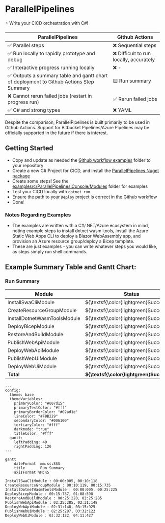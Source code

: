 # ParallelPipelines

⭐ Write your CICD orchestration with C#!


| ParallelPipelines                                                                      | Github Actions                         |
|----------------------------------------------------------------------------------------|----------------------------------------|
| ✅ Parallel steps                                                                       | ❌ Sequential steps                     |
| ✅ Run locally to rapidly prototype and debug                                           | ❌ Difficult to run locally, accurately |
| ✅ Interactive progress running locally                                                 | ❌ -                                    |
| ✅ Outputs a summary table and gantt chart of deployment to Github Actions Step Summary | 🟨 Run summary                         |
| ❌ Cannot rerun failed jobs (restart in progress run)                                   | ✅ Rerun failed jobs                    |
| ✅ C# and strong types                                                                  | ❌ YAML                                 |

Despite the comparison, ParallelPipelines is built primarily to be used in Github Actions. Support for Bitbucket Pipelines/Azure Pipelines may be officially supported in the future if there is interest.

## Getting Started

- Copy and update as needed the [Github workflow examples](./samples/Github%20Workflows) folder to your repository
- Create a new C# Project for CICD, and install the [ParallelPipelines Nuget package](https://www.nuget.org/packages/ParallelPipelines/)
- Create some steps! See the [examplesrc/ParallelPipelines.Console/Modules](./examplesrc/ParallelPipelines.Console/Modules) folder for examples
- Test your CICD locally with `dotnet run`
- Ensure the path to your `Deploy` project is correct in the Github workflow
- Done!

### Notes Regarding Examples

- The examples are written with a C#/.NET/Azure ecosystem in mind, noting example steps to install dotnet wasm-tools, install the Azure Static Web Apps CLI to deploy a Blazor WebAssembly app, and provision an Azure resource group/deploy a Bicep template.
- These are just examples - you can write whatever steps you would like, as steps simply run shell commands.


## Example Summary Table and Gantt Chart:
### Run Summary
| Module | Status | Start | End | Duration |
| --- | --- | --- | --- | --- |
| InstallSwaCliModule | ${\textsf{\color{lightgreen}Success}}$ | 00s:005ms | 10s:118ms | 10s:113ms |
| CreateResourceGroupModule | ${\textsf{\color{lightgreen}Success}}$ | 10s:119ms | 15s:735ms | 05s:616ms |
| InstallDotnetWasmToolsModule | ${\textsf{\color{lightgreen}Success}}$ | 00s:005ms | 25s:225ms | 25s:220ms |
| DeployBicepModule | ${\textsf{\color{lightgreen}Success}}$ | 15s:737ms | 01m:08s | 52s:861ms |
| RestoreAndBuildModule | ${\textsf{\color{lightgreen}Success}}$ | 25s:228ms | 02m:25s | 02m:00s |
| PublishWebApiModule | ${\textsf{\color{lightgreen}Success}}$ | 02m:25s | 02m:31s | 05s:862ms |
| DeployWebApiModule | ${\textsf{\color{lightgreen}Success}}$ | 02m:31s | 03m:15s | 44s:776ms |
| PublishWebUiModule | ${\textsf{\color{lightgreen}Success}}$ | 02m:25s | 03m:32s | 01m:06s |
| DeployWebUiModule | ${\textsf{\color{lightgreen}Success}}$ | 03m:32s | 04m:11s | 39s:304ms |
| **Total** | **${\textsf{\color{lightgreen}Success}}$** | **00s:000ms** | **04m:11s** | **04m:11s** |

```mermaid
---
config:
  theme: base
  themeVariables:
    primaryColor: "#007d15"
    primaryTextColor: "#fff"
    primaryBorderColor: "#02ad1e"
    lineColor: "#F8B229"
    secondaryColor: "#006100"
    tertiaryColor: "#fff"
    darkmode: "true"
    titleColor: "#fff"
  gantt:
    leftPadding: 40
    rightPadding: 120
---

gantt
	dateFormat  mm:ss:SSS
	title       Run Summary
	axisFormat %M:%S

InstallSwaCliModule : 00:00:005, 00:10:118
CreateResourceGroupModule : 00:10:119, 00:15:735
InstallDotnetWasmToolsModule : 00:00:005, 00:25:225
DeployBicepModule : 00:15:737, 01:08:598
RestoreAndBuildModule : 00:25:228, 02:25:285
PublishWebApiModule : 02:25:285, 02:31:148
DeployWebApiModule : 02:31:148, 03:15:925
PublishWebUiModule : 02:25:287, 03:32:122
DeployWebUiModule : 03:32:122, 04:11:427
```
